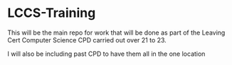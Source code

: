 # LCCS-Training

This will be the main repo for work that will be done as part of the Leaving Cert Computer Science CPD carried out over 21 to 23.

I will also be including past CPD to have them all in the one location
